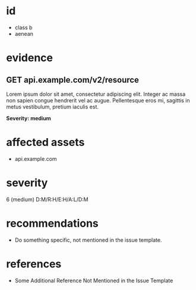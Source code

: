 # id

* class b
* aenean

# evidence

## GET api.example.com/v2/resource

Lorem ipsum dolor sit amet, consectetur adipiscing elit.
Integer ac massa non sapien congue hendrerit vel ac augue.
Pellentesque eros mi, sagittis in metus vestibulum, pretium iaculis est.

**Severity: medium**

# affected assets

* api.example.com

# severity

6 (medium)
D:M/R:H/E:H/A:L/D:M

# recommendations

* Do something specific, not mentioned in the issue template.

# references

* Some Additional Reference Not Mentioned in the Issue Template
